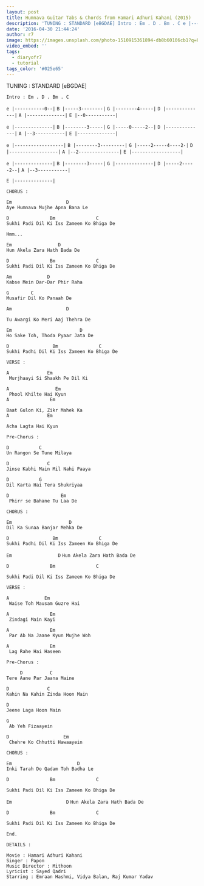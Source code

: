 ```yaml
---
layout: post
title: Humnava Guitar Tabs & Chords from Hamari Adhuri Kahani (2015)
description: 'TUNING : STANDARD [eBGDAE] Intro : Em . D . Bm . C e |-----------0--|B |-----3--------|G |--------4-----|D |--------------|A |--------------|E |--0-...'
date: '2016-04-30 21:44:24'
author: r7
image: https://images.unsplash.com/photo-1510915361894-db8b60106cb1?q=80&w=2940&auto=format&fit=crop&ixlib=rb-4.1.0&ixid=M3wxMjA3fDB8MHxwaG90by1wYWdlfHx8fGVufDB8fHx8fA%3D%3D
video_embed: ''
tags:
  - diaryofr7
  - tutorial
tags_color: '#025e65'
---
```

TUNING : STANDARD [eBGDAE]

```
Intro : Em . D . Bm . C
```

`e |-----------0--|`
`B |-----3--------|`
`G |--------4-----|`
`D |--------------|`
`A |--------------|`
`E |--0-----------|`

`e |--------------|`
`B |--------3-----|`
`G |-----0-----2--|`
`D |--------------|`
`A |--3-----------|`
`E |--------------|`

`e |------------------|`
`B |--------3---------|`
`G |-----2-----4----2-|`
`D |------------------|`
`A |--2---------------|`
`E |------------------|`

`e |--------------|`
`B |--------3-----|`
`G |--------------|`
`D |-----2-----2--|`
`A |--3-----------|`

```
E |--------------|
```

```
CHORUS :
```

```
Em                    D
Aye Humnava Mujhe Apna Bana Le
```

```
D               Bm               C
Sukhi Padi Dil Ki Iss Zameen Ko Bhiga De
```

`Hmm...`

```
Em                 D
Hun Akela Zara Hath Bada De
```

```
D               Bm               C
Sukhi Padi Dil Ki Iss Zameen Ko Bhiga De
```

```
Am             D
Kabse Mein Dar-Dar Phir Raha
```

```
G        C
Musafir Dil Ko Panaah De
```

```
Am                    D
```

```
Tu Awargi Ko Meri Aaj Thehra De
```

```
Em                         D
Ho Sake Toh, Thoda Pyaar Jata De
```

```
D                Bm               C
Sukhi Padhi Dil Ki Iss Zameen Ko Bhiga De

VERSE :

A              Em
 Murjhaayi Si Shaakh Pe Dil Ki
```

```
A                 Em
 Phool Khilte Hai Kyun
A               Em
```

```
Baat Gulon Ki, Zikr Mahek Ka
A              Em
```

```
Acha Lagta Hai Kyun

Pre-Chorus :
```

```
D           C
Un Rangon Se Tune Milaya
```

```
D              C
Jinse Kabhi Main Mil Nahi Paaya
```

```
D           G
Dil Karta Hai Tera Shukriyaa
```

```
D                   Em
 Phirr se Bahane Tu Laa De

CHORUS :
```

```
Em                     D
Dil Ka Sunaa Banjar Mehka De
```

```
D                Bm               C
Sukhi Padhi Dil Ki Iss Zameen Ko Bhiga De
```

`Em                 D`
`Hun Akela Zara Hath Bada De`

```
D               Bm               C
```

`Sukhi Padi Dil Ki Iss Zameen Ko Bhiga De`

```
VERSE :
```

```
A             Em
 Waise Toh Mausam Guzre Hai
```

```
A               Em 
 Zindagi Main Kayi
```

```
A               Em
 Par Ab Na Jaane Kyun Mujhe Woh
```

```
A               Em
 Lag Rahe Hai Haseen
```

```
Pre-Chorus :

     D          C
Tere Aane Par Jaana Maine
```

```
D              C
Kahin Na Kahin Zinda Hoon Main
```

```
D      
Jeene Laga Hoon Main
```

```
G
 Ab Yeh Fizaayein
```

```
D                    Em
 Chehre Ko Chhutti Hawaayein
```

`CHORUS :`

```
Em                        D
Inki Tarah Do Qadam Toh Badha Le
```

```
D               Bm               C
```

`Sukhi Padi Dil Ki Iss Zameen Ko Bhiga De`

`Em                    D`
`Hun Akela Zara Hath Bada De`

```
D               Bm               C
```

```
Sukhi Padi Dil Ki Iss Zameen Ko Bhiga De

End.

DETAILS :
```

```
Movie : Hamari Adhuri Kahani
Singer : Papon
Music Director : Mithoon
Lyricist : Sayed Qadri
Starring : Emraan Hashmi, Vidya Balan, Raj Kumar Yadav
```
